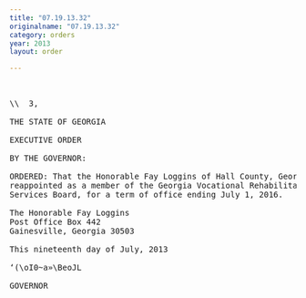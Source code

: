 ```yaml
---
title: "07.19.13.32"
originalname: "07.19.13.32"
category: orders
year: 2013
layout: order

---
```

<pre>
 

\\  3,

THE STATE OF GEORGIA

EXECUTIVE ORDER

BY THE GOVERNOR:

ORDERED: That the Honorable Fay Loggins of Hall County, Georgia, is
reappointed as a member of the Georgia Vocational Rehabilitation
Services Board, for a term of office ending July 1, 2016.

The Honorable Fay Loggins
Post Office Box 442
Gainesville, Georgia 30503

This nineteenth day of July, 2013

‘(\oI0~a»\BeoJL

GOVERNOR

</pre>
